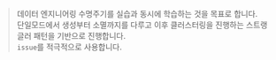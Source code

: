 > 데이터 엔지니어링 수명주기를 실습과 동시에 학습하는 것을 목표로 합니다.  
> 단일모드에서 생성부터 소멸까지를 다루고 이후 클러스터링을 진행하는 스트랭글러 패턴을 기반으로 진행합니다.  
> `issue`를 적극적으로 사용합니다.

